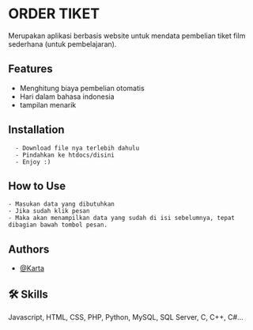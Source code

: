 
# ORDER TIKET

Merupakan aplikasi berbasis website untuk mendata pembelian tiket film sederhana (untuk pembelajaran).


## Features

- Menghitung biaya pembelian otomatis
- Hari dalam bahasa indonesia
- tampilan menarik


## Installation

```
  - Download file nya terlebih dahulu
  - Pindahkan ke htdocs/disini
  - Enjoy :)
```
    
## How to Use

```
- Masukan data yang dibutuhkan
- Jika sudah klik pesan
- Maka akan menampilkan data yang sudah di isi sebelumnya, tepat dibagian bawah tombol pesan.
```


## Authors

- [@Karta](https://github.com/kartahsn)


## 🛠 Skills
Javascript, HTML, CSS, PHP, Python, MySQL, SQL Server, C, C++, C#...

